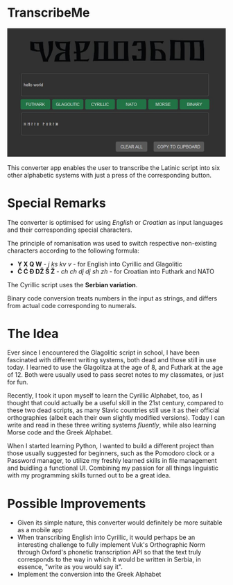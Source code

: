 # TranscribeMe
![Screenshot](preview.JPG)

This converter app enables the user to transcribe the Latinic script into six other alphabetic systems with just a press of the corresponding button. 

# Special Remarks
The converter is optimised for using _English_ or _Croatian_ as input languages and their corresponding special characters.


The principle of romanisation was used to switch respective non-existing characters according to the following formula:
- **Y X Q W** - _j ks kv v_ - for English into Cyrillic and Glagolitic
- **Č Ć Đ DŽ Š Ž** - _ch ch dj dj sh zh_ - for Croatian into Futhark and NATO

The Cyrillic script uses the **Serbian variation**.


Binary code conversion treats numbers in the input as strings, and differs from actual code corresponding to numerals.

# The Idea
Ever since I encountered the Glagolitic script in school, I have been fascinated with different writing systems, both dead and those still in use today. I learned to use the Glagolitza at the age of 8, and Futhark at the age of 12. Both were usually used to pass secret notes to my classmates, or just for fun. 

Recently, I took it upon myself to learn the Cyrillic Alphabet, too, as I thought that could actually be a useful skill in the 21st century, compared to these two dead scripts, as many Slavic countries still use it as their official orthographies (albeit each their own slightly modified versions). Today I can write and read in these three writing systems _fluently_, while also learning Morse code and the Greek Alphabet. 

When I started learning Python, I wanted to build a different project than those usually suggested for beginners, such as the Pomodoro clock or a Password manager, to utilize my freshly learned skills in file management and buidling a functional UI. Combining my passion for all things linguistic with my programming skills turned out to be a great idea. 

# Possible Improvements
- Given its simple nature, this converter would definitely be more suitable as a mobile app
- When transcribing English into Cyrillic, it would perhaps be an interesting challenge to fully implement Vuk's Orthographic Norm through Oxford's phonetic transcription API so that the text truly corresponds to the way in which it would be written in Serbia, in essence, "write as you would say it". 
- Implement the conversion into the Greek Alphabet
